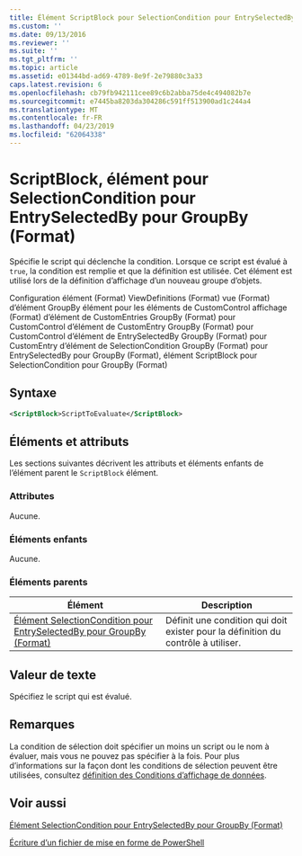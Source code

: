 ```yaml
---
title: Élément ScriptBlock pour SelectionCondition pour EntrySelectedBy pour GroupBy (Format) | Microsoft Docs
ms.custom: ''
ms.date: 09/13/2016
ms.reviewer: ''
ms.suite: ''
ms.tgt_pltfrm: ''
ms.topic: article
ms.assetid: e01344bd-ad69-4789-8e9f-2e79880c3a33
caps.latest.revision: 6
ms.openlocfilehash: cb79fb942111cee89c6b2abba75de4c494082b7e
ms.sourcegitcommit: e7445ba8203da304286c591ff513900ad1c244a4
ms.translationtype: MT
ms.contentlocale: fr-FR
ms.lasthandoff: 04/23/2019
ms.locfileid: "62064338"
---
```

# <a name="scriptblock-element-for-selectioncondition-for-entryselectedby-for-groupby-format"></a>ScriptBlock, élément pour SelectionCondition pour EntrySelectedBy pour GroupBy (Format)

Spécifie le script qui déclenche la condition. Lorsque ce script est évalué à `true`, la condition est remplie et que la définition est utilisée. Cet élément est utilisé lors de la définition d’affichage d’un nouveau groupe d’objets.

Configuration élément (Format) ViewDefinitions (Format) vue (Format) d’élément GroupBy élément pour les éléments de CustomControl affichage (Format) d’élément de CustomEntries GroupBy (Format) pour CustomControl d’élément de CustomEntry GroupBy (Format) pour CustomControl d’élément de EntrySelectedBy GroupBy (Format) pour CustomEntry d’élément de SelectionCondition GroupBy (Format) pour EntrySelectedBy pour GroupBy (Format), élément ScriptBlock pour SelectionCondition pour GroupBy (Format)

## <a name="syntax"></a>Syntaxe

```xml
<ScriptBlock>ScriptToEvaluate</ScriptBlock>
```

## <a name="attributes-and-elements"></a>Éléments et attributs

Les sections suivantes décrivent les attributs et éléments enfants de l’élément parent le `ScriptBlock` élément.

### <a name="attributes"></a>Attributes

Aucune.

### <a name="child-elements"></a>Éléments enfants

Aucune.

### <a name="parent-elements"></a>Éléments parents

|Élément|Description|
|-------------|-----------------|
|[Élément SelectionCondition pour EntrySelectedBy pour GroupBy (Format)](./selectioncondition-element-for-entryselectedby-for-groupby-format.md)|Définit une condition qui doit exister pour la définition du contrôle à utiliser.|

## <a name="text-value"></a>Valeur de texte

Spécifiez le script qui est évalué.

## <a name="remarks"></a>Remarques

La condition de sélection doit spécifier un moins un script ou le nom à évaluer, mais vous ne pouvez pas spécifier à la fois. Pour plus d’informations sur la façon dont les conditions de sélection peuvent être utilisées, consultez [définition des Conditions d’affichage de données](./defining-conditions-for-displaying-data.md).

## <a name="see-also"></a>Voir aussi

[Élément SelectionCondition pour EntrySelectedBy pour GroupBy (Format)](./selectioncondition-element-for-entryselectedby-for-groupby-format.md)

[Écriture d’un fichier de mise en forme de PowerShell](./writing-a-powershell-formatting-file.md)
